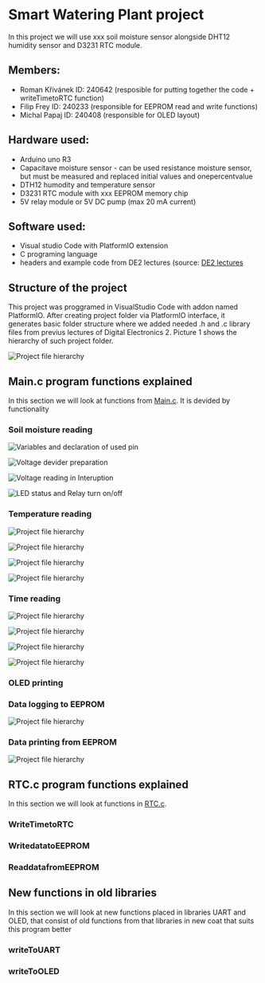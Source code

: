 # Smart Watering Plant project
In this project we will use xxx soil moisture sensor alongside DHT12 humidity sensor and D3231 RTC module.
## Members:
- Roman Křivánek ID: 240642 (resposible for putting together the code + writeTimetoRTC function)
- Filip Frey ID: 240233 (responsible for EEPROM read and write functions)
- Michal Papaj ID: 240408 (responsible for OLED layout)
## Hardware used: 
- Arduino uno R3
- Capacitave moisture sensor - can be used resistance moisture sensor, but must be measured and replaced initial values and onepercentvalue
- DTH12 humodity and temperature sensor
- D3231 RTC module with xxx EEPROM memory chip
- 5V relay module or 5V DC pump (max 20 mA current)
## Software used:
- Visual studio Code with PlatformIO extension
- C programing language
- headers and example code from DE2 lectures (source: [DE2 lectures](https://github.com/tomas-fryza/digital-electronics-2/tree/master/solutions)
## Structure of the project
This project was proggramed in VisualStudio Code with addon named PlatformIO. After creating project folder via PlatformIO interface, it generates basic folder structure where we added needed .h and .c library files from previus lectures of Digital Electronics 2. Picture 1 shows the hierarchy of such project folder.

![Project file hierarchy](pics/hierarchy.jpg)

## Main.c program functions explained
In this section we will look at functions from [Main.c](src/main.c). It is devided by functionality
### Soil moisture reading

![Variables and declaration of used pin](pics/soilVar.jpg)

![Voltage devider preparation](pics/soilPrep.jpg)

![Voltage reading in Interuption](pics/soilRead.jpg)

![LED status and Relay turn on/off](pics/soilStatus.jpg)

### Temperature reading

![Project file hierarchy](pics/hierarchy.jpg)

![Project file hierarchy](pics/hierarchy.jpg)

![Project file hierarchy](pics/hierarchy.jpg)

![Project file hierarchy](pics/hierarchy.jpg)

### Time reading

![Project file hierarchy](pics/hierarchy.jpg)

![Project file hierarchy](pics/hierarchy.jpg)

![Project file hierarchy](pics/hierarchy.jpg)

![Project file hierarchy](pics/hierarchy.jpg)

### OLED printing


### Data logging to EEPROM

![Project file hierarchy](pics/hierarchy.jpg)

### Data printing from EEPROM

![Project file hierarchy](pics/hierarchy.jpg)

## RTC.c program functions explained
In this section we will look at functions in [RTC.c](lib/TWI/RTC.c).
### WriteTimetoRTC
### WritedatatoEEPROM
### ReaddatafromEEPROM

## New functions in old libraries
In this section we will look at new functions placed in libraries UART and OLED, that consist of old functions from that libraries in new coat that suits this program better
### writeToUART

### writeToOLED

###

